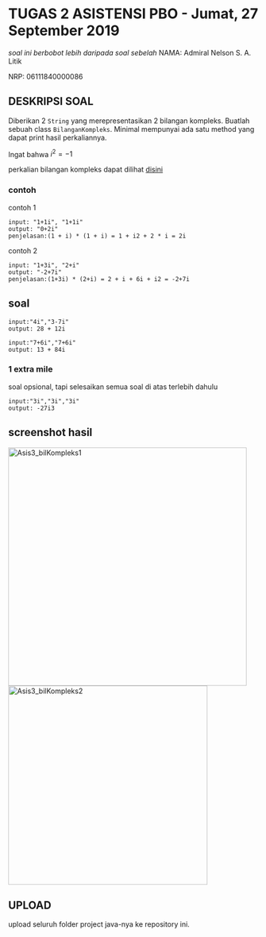 # TUGAS 2 ASISTENSI PBO - Jumat, 27 September 2019
*soal ini berbobot lebih daripada soal sebelah*
NAMA: Admiral Nelson S. A. Litik

NRP: 06111840000086


## DESKRIPSI SOAL
Diberikan 2 `String` yang merepresentasikan 2 bilangan kompleks.
Buatlah sebuah class `BilanganKompleks`. Minimal mempunyai ada satu method yang dapat print hasil perkaliannya.

Ingat bahwa $i^2=-1$

perkalian bilangan kompleks dapat dilihat [disini](https://www.khanacademy.org/math/algebra2/x2ec2f6f830c9fb89:complex/x2ec2f6f830c9fb89:complex-mul/a/multiplying-complex-numbers)

### contoh
contoh 1
```
input: "1+1i", "1+1i"
output: "0+2i"
penjelasan:(1 + i) * (1 + i) = 1 + i2 + 2 * i = 2i
```

contoh 2
```
input: "1+3i", "2+i"
output: "-2+7i"
penjelasan:(1+3i) * (2+i) = 2 + i + 6i + i2 = -2+7i
```

## soal
```
input:"4i","3-7i"
output: 28 + 12i
```
```
input:"7+6i","7+6i"
output: 13 + 84i
```

### 1 extra mile
soal opsional, tapi selesaikan semua soal di atas terlebih dahulu
```
input:"3i","3i","3i"
output: -27i3
```

## screenshot hasil
<img width="480" alt="Asis3_bilKompleks1" src="https://user-images.githubusercontent.com/49511318/66188712-363c4f00-e6b2-11e9-86e9-f3d14e16f3c5.PNG">

<img width="401" alt="Asis3_bilKompleks2" src="https://user-images.githubusercontent.com/49511318/66188720-3e948a00-e6b2-11e9-8a27-6a761bb2e362.PNG">


## UPLOAD
upload seluruh folder project java-nya ke repository ini.
